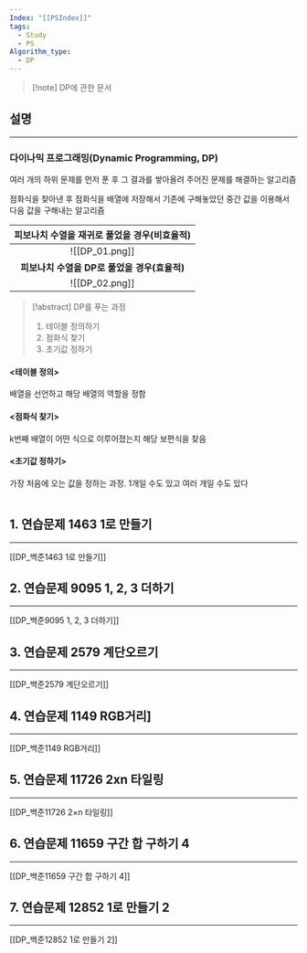 ```yaml
---
Index: "[[PSIndex]]"
tags:
  - Study
  - PS
Algorithm_type:
  - DP
---
```


> [!note] DP에 관한 문서

## 설명
---
### 다이나믹 프로그래밍(Dynamic Programming, DP)
여러 개의 하위 문제를 먼저 푼 후 그 결과를 쌓아올려 주어진 문제를 해결하는 알고리즘

점화식을 찾아낸 후 점화식을 배열에 저장해서 기존에 구해놓았던 중간 값을 이용해서 다음 값을 구해내는 알고리즘

| 피보나치 수열을 재귀로 풀었을 경우(비효율적) |
|:--------------------------------------------:|
|                ![[DP_01.png]]                |
| **피보나치 수열을 DP로 풀었을 경우(효율적)**                                             |
|![[DP_02.png]]   |

> [!abstract] DP를 푸는 과정
> 1. 테이블 정의하기
> 2. 점화식 찾기
> 3. 초기값 정하기

#### <테이블 정의>
배열을 선언하고 해당 배열의 역할을 정함

#### <점화식 찾기>
k번째 배열이 어떤 식으로 이루어졌는지 해당 보편식을 찾음

#### <초기값 정하기>
가장 처음에 오는 값을 정하는 과정. 1개일 수도 있고 여러 개일 수도 있다
   
   
## 1. 연습문제 1463 1로 만들기
---
[[DP_백준1463 1로 만들기]]
   
## 2. 연습문제 9095 1, 2, 3 더하기
---
[[DP_백준9095 1, 2, 3 더하기]]
   
## 3. 연습문제 2579 계단오르기
---
[[DP_백준2579 계단오르기]]
   
## 4. 연습문제 1149 RGB거리]
---
[[DP_백준1149 RGB거리]]
   
## 5. 연습문제 11726 2xn 타일링
---
[[DP_백준11726 2×n 타일링]]
   
## 6. 연습문제 11659 구간 합 구하기 4
---
[[DP_백준11659 구간 합 구하기 4]]
   
## 7. 연습문제 12852 1로 만들기 2
---
[[DP_백준12852 1로 만들기 2]]